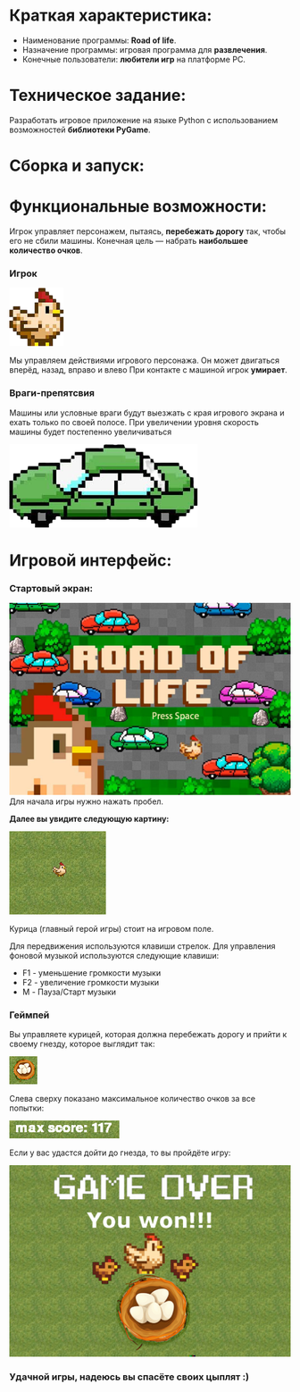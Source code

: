 # Краткая характеристика: 

- Наименование программы: **Road of life**.
- Назначение программы: игровая программа для **развлечения**.
- Конечные пользователи: **любители игр** на платформе PC.


# Техническое задание:

Разработать игровое приложение на языке Python с использованием возможностей **библиотеки PyGame**.

# Сборка и запуск:


# Функциональные возможности:

Игрок управляет персонажем, пытаясь, **перебежать дорогу** так, чтобы его не сбили машины.
Конечная цель — набрать **наибольшее количество очков**.

### Игрок ###


![](chicken.png)


Мы управляем действиями игрового персонажа. Он может двигаться вперёд, назад, вправо и влево
При контакте с машиной игрок **умирает**.

### Враги-препятсвия ###

Машины или условные враги будут выезжать с края игрового экрана и ехать только по своей полосе.
При увеличении уровня скорость машины будет постепенно увеличиваться

![](car.png)

# Игровой интерфейс:
### Стартовый экран: ###
![](data/start.jpg)
Для начала игры нужно нажать пробел.

**Далее вы увидите следующую картину:**

![](data/img.png)

Курица (главный герой игры) стоит на игровом поле.

Для передвижения используются клавиши стрелок. Для управления фоновой музыкой используются следующие клавиши:

- F1 - уменьшение громкости музыки
- F2 - увеличение громкости музыки
- M - Пауза/Старт музыки

 ### Геймпей ###
Вы управляете курицей, которая должна перебежать дорогу и прийти к своему гнезду, которое выглядит так:

![](data/nest.png)

Слева сверху показано максимальное количество очков за все попытки:

![](data/scores.png)

Если у вас удастся дойти до гнезда, то вы пройдёте игру:

![](data/Win.png)

### Удачной игры, надеюсь вы спасёте своих цыплят :) ###

